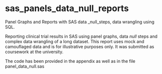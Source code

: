 # sas_panels_data_null_reports
Panel Graphs and Reports with SAS data _null_steps, data wrangling using SQL.

Reporting clinical trial results in SAS using panel graphs, data _null_ steps and complex data wrangling of a long dataset. This report uses mock and camouflaged data and is for illustrative purposes only. It was submitted as coursework at the university.

The code has been provided in the appendix as well as in the file panel_data_null.sas
